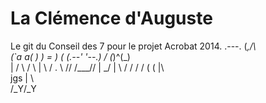 La Clémence d'Auguste
==================
Le git du Conseil des 7 pour le projet Acrobat 2014.
                    .---.
                   (_,/\ \
                  (`a a(  )
                  ) \=  ) (
                 (.--' '--.)
                 / (_)^(_) \
                | / \   / \ |
                 \\ / . \ //
                  \/\___/\/
                  |  \_/  |
                   \  /  /
                    \/  /
                     ( (
                     |\ \
               jgs   | \ \
                    /_Y/_Y
